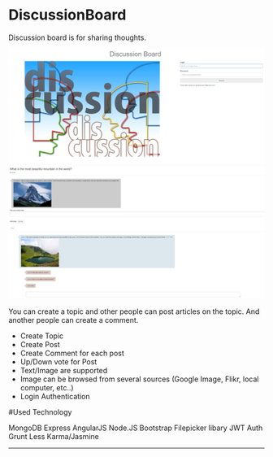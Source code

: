 # DiscussionBoard

Discussion board is for sharing thoughts.

<img src="discussionboard_login.png">
<img src="discussionboard_topicdetail.png">

You can create a topic and other people can post articles on the topic.
And another people can create a comment.

- Create Topic
- Create Post
- Create Comment for each post
- Up/Down vote for Post
- Text/Image are supported
- Image can be browsed from several sources (Google Image, Flikr, local computer, etc..)
- Login Authentication

#Used Technology

MongoDB
Express
AngularJS
Node.JS
Bootstrap
Filepicker libary
JWT Auth
Grunt
Less
Karma/Jasmine

<hr>




